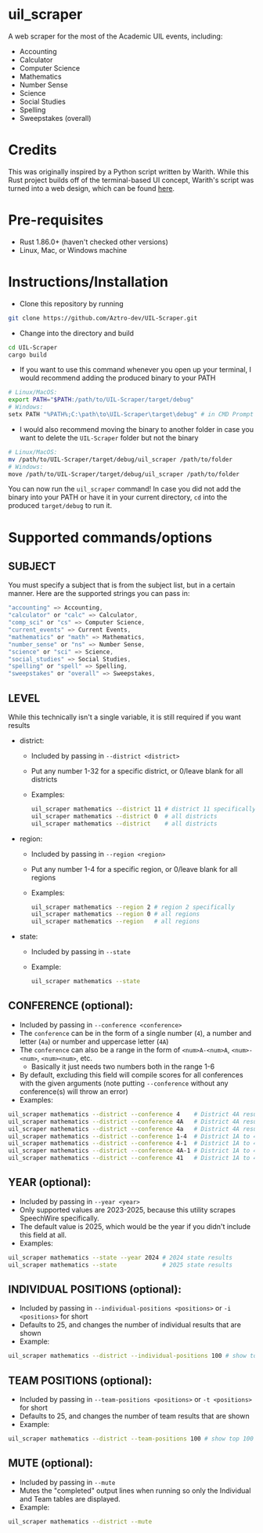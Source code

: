 # uil_scraper

A web scraper for the most of the Academic UIL events, including:

- Accounting
- Calculator
- Computer Science
- Mathematics
- Number Sense
- Science
- Social Studies
- Spelling
- Sweepstakes (overall)

# Credits

This was originally inspired by a Python script written by Warith. While this Rust project builds off of the terminal-based UI concept, Warith's script was turned into a web design, which can be found [here](https://github.com/warithr621/uil-hub).

# Pre-requisites

- Rust 1.86.0+ (haven't checked other versions)
- Linux, Mac, or Windows machine

# Instructions/Installation

- Clone this repository by running

```sh
git clone https://github.com/Aztro-dev/UIL-Scraper.git
```

- Change into the directory and build

```sh
cd UIL-Scraper
cargo build
```

- If you want to use this command whenever you open up your terminal, I would recommend adding the produced binary to your PATH

```sh
# Linux/MacOS:
export PATH="$PATH:/path/to/UIL-Scraper/target/debug"
# Windows:
setx PATH "%PATH%;C:\path\to\UIL-Scraper\target\debug" # in CMD Prompt
```

- I would also recommend moving the binary to another folder in case you want to delete the `UIL-Scraper` folder but not the binary

```sh
# Linux/MacOS:
mv /path/to/UIL-Scraper/target/debug/uil_scraper /path/to/folder
# Windows:
move /path/to/UIL-Scraper/target/debug/uil_scraper /path/to/folder
```

You can now run the `uil_scraper` command! In case you did not add the binary into your PATH or have it in your current directory, `cd` into the produced `target/debug` to run it.

# Supported commands/options

## SUBJECT

You must specify a subject that is from the subject list, but in a certain manner. Here are the supported strings you can pass in:

  ```rust
  "accounting" => Accounting,
  "calculator" or "calc" => Calculator,
  "comp_sci" or "cs" => Computer Science,
  "current_events" => Current Events,
  "mathematics" or "math" => Mathematics,
  "number_sense" or "ns" => Number Sense,
  "science" or "sci" => Science,
  "social_studies" => Social Studies,
  "spelling" or "spell" => Spelling,
  "sweepstakes" or "overall" => Sweepstakes,
  ```

## LEVEL

While this technically isn't a single variable, it is still required if you want results

- district:

  - Included by passing in `--district <district>`
  - Put any number 1-32 for a specific district, or 0/leave blank for all districts
  - Examples:

    ```sh
    uil_scraper mathematics --district 11 # district 11 specifically
    uil_scraper mathematics --district 0  # all districts
    uil_scraper mathematics --district    # all districts
    ```

- region:

  - Included by passing in `--region <region>`
  - Put any number 1-4 for a specific region, or 0/leave blank for all regions
  - Examples:

    ```sh
    uil_scraper mathematics --region 2 # region 2 specifically
    uil_scraper mathematics --region 0 # all regions
    uil_scraper mathematics --region   # all regions 
    ```

- state:

  - Included by passing in `--state`
  - Example:

    ```sh
    uil_scraper mathematics --state
    ```

## CONFERENCE (optional):

  - Included by passing in `--conference <conference>`
  - The `conference` can be in the form of a single number (`4`), a number and letter (`4a`) or number and uppercase letter (`4A`)
  - The `conference` can also be a range in the form of `<num>A-<num>A`, `<num>-<num>`, `<num><num>`, etc.
    - Basically it just needs two numbers both in the range 1-6
  - By default, excluding this field will compile scores for all conferences with the given arguments (note putting `--conference` without any conference(s) will throw an error)
  - Examples:

  ```sh
  uil_scraper mathematics --district --conference 4    # District 4A results
  uil_scraper mathematics --district --conference 4A   # District 4A results
  uil_scraper mathematics --district --conference 4a   # District 4A results
  uil_scraper mathematics --district --conference 1-4  # District 1A to 4A results
  uil_scraper mathematics --district --conference 4-1  # District 1A to 4A results
  uil_scraper mathematics --district --conference 4A-1 # District 1A to 4A results
  uil_scraper mathematics --district --conference 41   # District 1A to 4A results
  ```

## YEAR (optional):

  - Included by passing in `--year <year>`
  - Only supported values are 2023-2025, because this utility scrapes SpeechWire specifically.
  - The default value is 2025, which would be the year if you didn't include this field at all.
  - Examples:

  ```sh
  uil_scraper mathematics --state --year 2024 # 2024 state results
  uil_scraper mathematics --state             # 2025 state results
  ```

## INDIVIDUAL POSITIONS (optional):

  - Included by passing in `--individual-positions <positions>` or `-i <positions>` for short
  - Defaults to 25, and changes the number of individual results that are shown
  - Example:

  ```sh
  uil_scraper mathematics --district --individual-positions 100 # show top 100 results
  ```

## TEAM POSITIONS (optional):

  - Included by passing in `--team-positions <positions>` or `-t <positions>` for short
  - Defaults to 25, and changes the number of team results that are shown
  - Example:

  ```sh
  uil_scraper mathematics --district --team-positions 100 # show top 100 results
  ```

## MUTE (optional):

  - Included by passing in `--mute`
  - Mutes the "completed" output lines when running so only the Individual and Team tables are displayed.
  - Example:

  ```sh
  uil_scraper mathematics --district --mute
  ```
